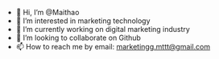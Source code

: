 - 👋 Hi, I’m @Maithao
- 👀 I’m interested in marketing technology
- 🌱 I’m currently working on digital marketing industry
- 💞️ I’m looking to collaborate on Github
- 📫 How to reach me by email: marketingg.mttt@gmail.com

<!---
1Maithao/1Maithao is a ✨ special ✨ repository because its `README.md` (this file) appears on your GitHub profile.
You can click the Preview link to take a look at your changes.
--->
